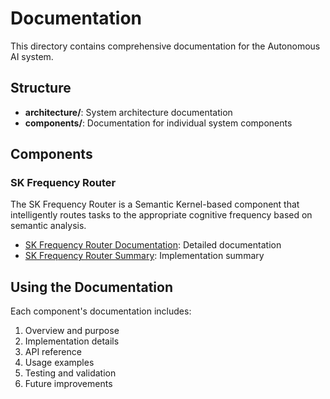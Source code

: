 # Documentation

This directory contains comprehensive documentation for the Autonomous AI system.

## Structure

- **architecture/**: System architecture documentation
- **components/**: Documentation for individual system components

## Components

### SK Frequency Router

The SK Frequency Router is a Semantic Kernel-based component that intelligently routes tasks to the appropriate cognitive frequency based on semantic analysis.

- [SK Frequency Router Documentation](components/sk-frequency-router.md): Detailed documentation
- [SK Frequency Router Summary](components/SK-FREQUENCY-ROUTER-SUMMARY.md): Implementation summary

## Using the Documentation

Each component's documentation includes:

1. Overview and purpose
2. Implementation details
3. API reference
4. Usage examples
5. Testing and validation
6. Future improvements 